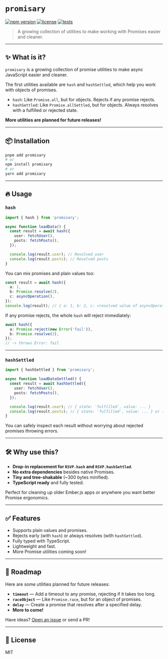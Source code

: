 # `promisary`

[![npm version](https://img.shields.io/npm/v/promisary.svg?style=flat)](https://www.npmjs.com/package/promisary)
[![license](https://img.shields.io/npm/l/promisary.svg?style=flat)](LICENSE)
[![tests](https://img.shields.io/github/actions/workflow/status/RobbieTheWagner/promisary/test.yml?branch=main)](https://github.com/RobbieTheWagner/promisary/actions)

> A growing collection of utilities to make working with Promises easier and cleaner.

---

## ✨ What is it?

`promisary` is a growing collection of promise utilities to make async JavaScript easier and cleaner.

The first utilities available are `hash` and `hashSettled`, which help you work with objects of promises.

- `hash`: Like `Promise.all`, but for objects. Rejects if any promise rejects.
- `hashSettled`: Like `Promise.allSettled`, but for objects. Always resolves with a fulfilled or rejected state.

**More utilities are planned for future releases!**

---

## 📦 Installation

```bash
pnpm add promisary
# or
npm install promisary
# or
yarn add promisary
```

---

## 🔥 Usage

### `hash`

```typescript
import { hash } from 'promisary';

async function loadData() {
  const result = await hash({
    user: fetchUser(),
    posts: fetchPosts(),
  });

  console.log(result.user); // Resolved user
  console.log(result.posts); // Resolved posts
}
```

You can mix promises and plain values too:

```typescript
const result = await hash({
  a: 1,
  b: Promise.resolve(2),
  c: asyncOperation(),
});
console.log(result); // { a: 1, b: 2, c: <resolved value of asyncOperation> }
```

If any promise rejects, the whole `hash` will reject immediately:

```typescript
await hash({
  a: Promise.reject(new Error('fail')),
  b: Promise.resolve(2),
});
// -> throws Error: fail
```

---

### `hashSettled`

```typescript
import { hashSettled } from 'promisary';

async function loadDataSettled() {
  const result = await hashSettled({
    user: fetchUser(),
    posts: fetchPosts(),
  });

  console.log(result.user); // { state: 'fulfilled', value: ... }
  console.log(result.posts); // { state: 'fulfilled', value: ... } or { state: 'rejected', reason: ... }
}
```

You can safely inspect each result without worrying about rejected promises throwing errors.

---

## 🛠 Why use this?

- **Drop-in replacement for `RSVP.hash` and `RSVP.hashSettled`**.
- **No extra dependencies** besides native Promises.
- **Tiny and tree-shakable** (~300 bytes minified).
- **TypeScript ready** and fully tested.

Perfect for cleaning up older Ember.js apps or anywhere you want better Promise ergonomics.

---

## ✅ Features

- Supports plain values and promises.
- Rejects early (with `hash`) or always resolves (with `hashSettled`).
- Fully typed with TypeScript.
- Lightweight and fast.
- More Promise utilities coming soon!

---

## 📅 Roadmap

Here are some utilities planned for future releases:

- **`timeout`** — Add a timeout to any promise, rejecting if it takes too long.
- **`raceObject`** — Like `Promise.race`, but for an object of promises.
- **`delay`** — Create a promise that resolves after a specified delay.
- **More to come!**

Have ideas? [Open an issue](https://github.com/RobbieTheWagner/promisary/issues) or send a PR!

---

## 📜 License

MIT
